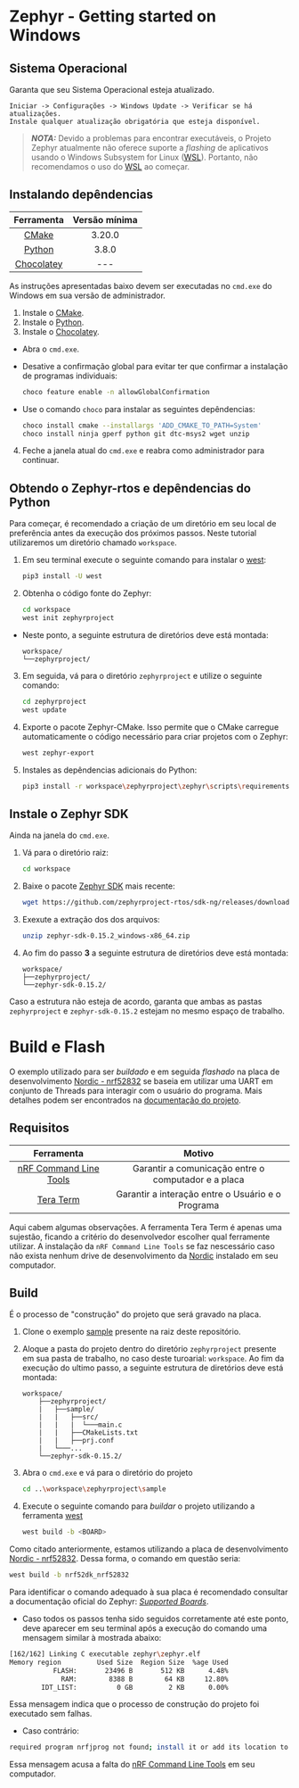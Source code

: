 
# Zephyr - Getting started on Windows

## Sistema Operacional

Garanta que seu Sistema Operacional esteja atualizado.

```
Iniciar -> Configurações -> Windows Update -> Verificar se há atualizações.
Instale qualquer atualização obrigatória que esteja disponível.
```

> **_NOTA:_**  Devido a problemas para encontrar executáveis, o Projeto Zephyr atualmente não oferece suporte a *flashing* de aplicativos usando o Windows Subsystem for Linux ([WSL](https://learn.microsoft.com/en-us/windows/wsl/about)). Portanto, não recomendamos o uso do [WSL](https://learn.microsoft.com/en-us/windows/wsl/about) ao começar.

## Instalando depêndencias

| Ferramenta | Versão mínima |
| :------: | :------: |
| [CMake](https://cmake.org/) | 3.20.0 |
| [Python](https://www.python.org/) | 3.8.0 |
| [Chocolatey](https://chocolatey.org/install) | --- |

As instruções apresentadas baixo devem ser executadas no `cmd.exe` do Windows em sua versão de administrador.

1. Instale o [CMake](https://cmake.org/).
2. Instale o [Python](https://www.python.org/).
3. Instale o [Chocolatey](https://chocolatey.org/install).

* Abra o `cmd.exe`.
* Desative a confirmação global para evitar ter que confirmar a instalação de programas individuais:
    
    ```bash
    choco feature enable -n allowGlobalConfirmation
    ```
* Use o comando `choco` para instalar as seguintes depêndencias:

    ```bash
    choco install cmake --installargs 'ADD_CMAKE_TO_PATH=System'
    choco install ninja gperf python git dtc-msys2 wget unzip
    ```
4. Feche a janela atual do `cmd.exe` e reabra como administrador para continuar.

## Obtendo o Zephyr-rtos e depêndencias do Python

Para começar, é recomendado a criação de um diretório em seu local de preferência antes da execução dos próximos passos. Neste tutorial utilizaremos um diretório chamado `workspace`.

1. Em seu terminal execute o seguinte comando para instalar o [west](https://docs.zephyrproject.org/latest/develop/west/index.html):

    ```bash
    pip3 install -U west
    ```
2. Obtenha o código fonte do Zephyr:

    ```bash
    cd workspace
    west init zephyrproject
    ````

* Neste ponto, a seguinte estrutura de diretórios deve está montada: 

    ```
    workspace/
    └──zephyrproject/
    ```

3. Em seguida, vá para o diretório `zephyrproject` e utilize o seguinte comando:

    ```bash
    cd zephyrproject
    west update
    ```

4. Exporte o pacote Zephyr-CMake. Isso permite que o CMake carregue automaticamente o código necessário para criar projetos com o Zephyr:
    
    ```bash
    west zephyr-export
    ```

5. Instales as depêndencias adicionais do Python:

    ```bash
    pip3 install -r workspace\zephyrproject\zephyr\scripts\requirements.txt
    ```

## Instale o Zephyr SDK

Ainda na janela do `cmd.exe`.

1. Vá para o diretório raiz:

    ```bash
    cd workspace
    ```
2. Baixe o pacote [Zephyr SDK](https://github.com/zephyrproject-rtos/sdk-ng/releases) mais recente:

    ```bash
    wget https://github.com/zephyrproject-rtos/sdk-ng/releases/download/v0.15.2/zephyr-sdk-0.15.2_windows-x86_64.zip
    ```

3. Exexute a extração dos dos arquivos:

    ```bash
    unzip zephyr-sdk-0.15.2_windows-x86_64.zip
    ```

4. Ao fim do passo **3** a seguinte estrutura de diretórios deve está montada:

    ```
    workspace/
    ├──zephyrproject/
    └──zephyr-sdk-0.15.2/
    ```

Caso a estrutura não esteja de acordo, garanta que ambas as pastas `zephyrproject` e `zephyr-sdk-0.15.2` estejam no mesmo espaço de trabalho.


# Build e Flash

O exemplo utilizado para ser *buildado* e em seguida *flashado* na placa de desenvolvimento [Nordic - nrf52832](https://docs.zephyrproject.org/2.7.0/boards/arm/nrf52dk_nrf52832/doc/index.html) se baseia em utilizar uma UART em conjunto de Threads para interagir com o usuário do programa. Mais detalhes podem ser encontrados na [documentação do projeto](https://github.com/Tayco110/Zephyr--Getting_started_on_Windows/blob/main/sample/README.md).

## Requisitos

| Ferramenta | Motivo |
| :------: | :------: |
| [nRF Command Line Tools](https://www.nordicsemi.com/Products/Development-tools/nrf-command-line-tools/download)| Garantir a comunicação entre o computador e a placa |
| [Tera Term](https://ttssh2.osdn.jp/index.html.en) | Garantir a interação entre o Usuário e o Programa |

Aqui cabem algumas observações. A ferramenta Tera Term é apenas uma sujestão, ficando a critério do desenvolvedor escolher qual ferramente utilizar. A instalação da `nRF Command Line Tools` se faz nescessário caso não exista nenhum drive de desenvolvimento da [Nordic](https://www.nordicsemi.com/) instalado em seu computador.

## Build

É o processo de "construção" do projeto que será gravado na placa. 

1. Clone o exemplo [sample](https://github.com/Tayco110/Zephyr--Getting_started_on_Windows/tree/main/sample) presente na raiz deste repositório.

2. Aloque a pasta do projeto dentro do diretório `zephyrproject` presente em sua pasta de trabalho, no caso deste turoarial: `workspace`. Ao fim da execução do ultimo passo, a seguinte estrutura de diretórios deve está montada:

    ```
    workspace/
        ├──zephyrproject/
        |   ├──sample/
        |   |   ├──src/
        |   |   |  └───main.c
        |   |   ├──CMakeLists.txt
        |   |   ├──prj.conf
        |   └───...
        └──zephyr-sdk-0.15.2/
    ```

3. Abra o `cmd.exe` e vá para o diretório do projeto

    ```bash
    cd ..\workspace\zephyrproject\sample
    ```
4. Execute o seguinte comando para *buildar* o projeto utilizando a ferramenta [west](https://docs.zephyrproject.org/latest/develop/west/build-flash-debug.html#west-building)

    ```bash
    west build -b <BOARD>
    ```

Como citado anteriormente, estamos utilizando a placa de desenvolvimento [Nordic - nrf52832](https://docs.zephyrproject.org/2.7.0/boards/arm/nrf52dk_nrf52832/doc/index.html). Dessa forma, o comando em questão seria:

```bash
west build -b nrf52dk_nrf52832
```
Para identificar o comando adequado à sua placa é recomendado consultar a documentação oficial do Zephyr: [*Supported Boards*](https://docs.zephyrproject.org/latest/boards/index.html#boards).

* Caso todos os passos tenha sido seguidos corretamente até este ponto, deve aparecer em seu terminal após a execução do comando uma mensagem similar à mostrada abaixo:

```bash
[162/162] Linking C executable zephyr\zephyr.elf
Memory region         Used Size  Region Size  %age Used
           FLASH:       23496 B       512 KB      4.48%
             RAM:        8388 B        64 KB     12.80%
        IDT_LIST:          0 GB         2 KB      0.00%
``` 

Essa mensagem indica que o processo de construção do projeto foi executado sem falhas.

* Caso contrário:

```bash
required program nrfjprog not found; install it or add its location to PATH
```

Essa mensagem acusa a falta do [nRF Command Line Tools](https://www.nordicsemi.com/Products/Development-tools/nrf-command-line-tools/download) em seu computador.


